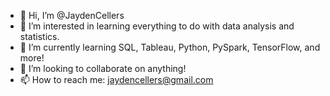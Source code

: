 - 👋 Hi, I’m @JaydenCellers
- 👀 I’m interested in learning everything to do with data analysis and statistics.
- 🌱 I’m currently learning SQL, Tableau, Python, PySpark, TensorFlow, and more!
- 💞️ I’m looking to collaborate on anything!
- 📫 How to reach me: jaydencellers@gmail.com

<!---
JaydenCellers/JaydenCellers is a ✨ special ✨ repository because its `README.md` (this file) appears on your GitHub profile.
You can click the Preview link to take a look at your changes.
--->
